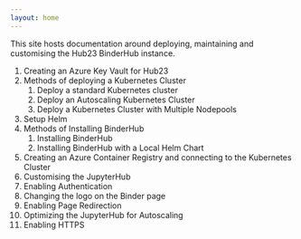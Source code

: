 ```yaml
---
layout: home
---
```


This site hosts documentation around deploying, maintaining and customising the Hub23 BinderHub instance.

1. Creating an Azure Key Vault for Hub23
2. Methods of deploying a Kubernetes Cluster
   1. Deploy a standard Kubernetes cluster
   2. Deploy an Autoscaling Kubernetes Cluster
   3. Deploy a Kubernetes Cluster with Multiple Nodepools
3. Setup Helm
4. Methods of Installing BinderHub
    1. Installing BinderHub
    2. Installing BinderHub with a Local Helm Chart
5. Creating an Azure Container Registry and connecting to the Kubernetes Cluster
6. Customising the JupyterHub
7. Enabling Authentication
8. Changing the logo on the Binder page
9. Enabling Page Redirection
10. Optimizing the JupyterHub for Autoscaling
11. Enabling HTTPS

